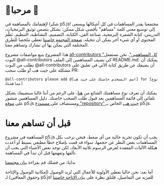 # 🌸مرحبا 🌺
شكرا لإهتمامك بالمساهمة في p5.js! مجتمعنا يقدر المساهمات في كل أشكالها ويسعى إلى توسيع معنى كلمة "مساهم" بأقصى شكل ممكن؛ بشكل يتضمن توثيق البرمجيات، التدريس، كتابة الشفرة البرمجية، صناعة الفن، الكتابة، التصميم، النشاطية، التنظيم، نَظْم المحتوى أو أي شيء أخر يمكن أن تتخيله. [صفحة المجتمع خاصتنا](https://p5js.org/community/#contribute) تعطي ملخصا للطرق المختلفة التي يمكن بها أن تشارك وتساهم معنا. 

هذا المشروع يتبع مواصفات مشروع [all-contributors "كل المساهمين"](https://github.com/kentcdodds/all-contributors). نحن نستعمل البوت  @all-contributors كي نضيف المساهمين إلى الملف README.md. يمكنك أن تطلب من البوت  @all-contributors أن يضيفك عن طريق كتابة الآتي في تعليق على مشكلة على جيت هب أو طلب سحب PR: 
```
@all-contributors please add @[اسم المسخدم خاصتك على جيت هب] for [نوع مساهمتك]
```
يمكنك أن تعرف نوع مساهمتك الشائع من [هنا](https://allcontributors.org/docs/en/emoji-key)، على الرغم من أننا غالبا سنضيفك بشكل تلقائي إلى قائمة المساهمين بعد قبول طلب السحب خاصتك. دليل المساهمين منشور على [موقع](https://p5js.org/contributor-docs/#/) p5.js ومستضاف على[ مستودع "repository" جيت هب](https://github.com/processing/p5.js/tree/main/contributor_docs) الخاص بـ p5.js.

# قبل أن تساهم معنا
المساهمة في مشروع p5.js  يجب أن تكون تجربة خالية من أي ضغط، فنحن نرحب بكل المساهمات بغض النظر عن حجمها، سواء قد قمت بإصلاح خطأ مطبعي بسيط أو أعدت هيكلة الآليات المعقدة لعرض الرسوم ثلاثية الأبعاد، لكن توجد بعض الأشياء التي يجب أن تألفها وتفهمها قبل أن تبدأ في المساهمة.

بدايةً: من فضلك قم بقراءة [بيان مجتمعنا](https://p5js.org/community/)

أما بعد: نحن حاليا نعطي الأولوية للأعمال التي تُزيد الوصول (إمكانية الوصول والإتاحة وحقوق المعاقين) لـ p5.js! للمزيد من التفاصيل، فلتلق نظرة على [بيان الإتاحة  خاصتنا](./access.md) 